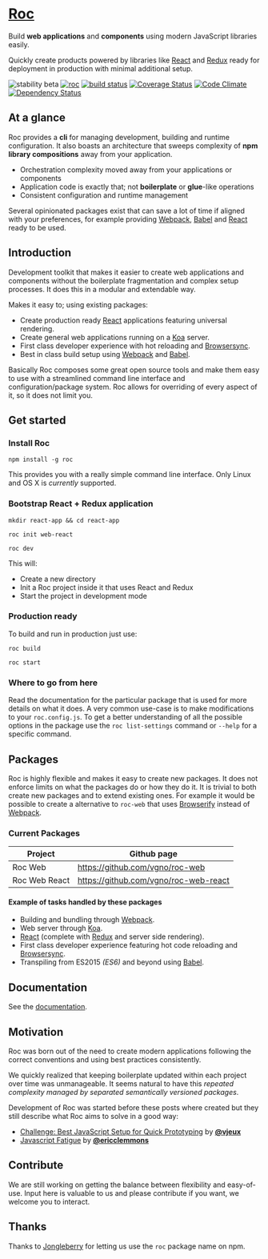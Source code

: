 # [Roc](http://www.getroc.org)
Build __web applications__ and __components__ using modern JavaScript libraries easily.

Quickly create products powered by libraries like [React](http://facebook.github.io/react/) and [Redux](https://github.com/rackt/redux) ready for deployment in production with minimal additional setup.  

![stability beta](https://img.shields.io/badge/stability-beta-yellow.svg)
[![roc](https://img.shields.io/npm/v/roc.svg)](https://www.npmjs.com/package/roc)
[![build status](https://travis-ci.org/vgno/roc.svg)](https://travis-ci.org/vgno/roc)
[![Coverage Status](https://coveralls.io/repos/vgno/roc/badge.svg?branch=master&service=github)](https://coveralls.io/github/vgno/roc?branch=master)
[![Code Climate](https://codeclimate.com/github/vgno/roc/badges/gpa.svg)](https://codeclimate.com/github/vgno/roc)
[![Dependency Status](https://david-dm.org/vgno/roc.svg)](https://david-dm.org/vgno/roc)

## At a glance
Roc provides a __cli__ for managing development, building and runtime configuration. It also boasts an architecture that sweeps complexity of __npm library compositions__ away from your application.


- Orchestration complexity moved away from your applications or components
- Application code is exactly that; not __boilerplate__ or __glue__-like operations
- Consistent configuration and runtime management

Several opinionated packages exist that can save a lot of time if aligned with your preferences, for example providing [Webpack](https://github.com/webpack), [Babel](https://babeljs.io/) and [React](http://facebook.github.io/react/) ready to be used.

## Introduction
Development toolkit that makes it easier to create web applications and components without the boilerplate fragmentation and complex setup processes. It does this in a modular and extendable way.  

Makes it easy to; using existing packages:
* Create production ready [React](http://facebook.github.io/react/) applications featuring universal rendering.
* Create general web applications running on a [Koa](http://koajs.com/) server.
* First class developer experience with hot reloading and [Browsersync](http://browsersync.io).
* Best in class build setup using [Webpack](http://webpack.github.io/) and [Babel](http://babeljs.io).  

Basically Roc composes some great open source tools and make them easy to use with a streamlined command line interface and configuration/package system. Roc allows for overriding of every aspect of it, so it does not limit you.

## Get started
### Install Roc
```
npm install -g roc
```
This provides you with a really simple command line interface. Only Linux and OS X is _currently_ supported.

### Bootstrap React + Redux application
```
mkdir react-app && cd react-app
```
```
roc init web-react
```
```
roc dev
```
This will:
* Create a new directory
* Init a Roc project inside it that uses React and Redux
* Start the project in development mode

### Production ready
To build and run in production just use:
```
roc build
```
```
roc start
```

### Where to go from here
Read the documentation for the particular package that is used for more details on what it does. A very common use-case is to make modifications to your `roc.config.js`. To get a better understanding of all the possible options in the package use the `roc list-settings` command or `--help` for a specific command.

## Packages
Roc is highly flexible and makes it easy to create new packages. It does not enforce limits on what the packages do or how they do it. It is trivial to both create new packages and to extend existing ones. For example it would be possible to create a alternative to `roc-web` that uses [Browserify](http://browserify.org/) instead of [Webpack](http://webpack.github.io/).

### Current Packages
| Project | Github page |
| ------- | ----------- |
| Roc Web | https://github.com/vgno/roc-web |
| Roc Web React | https://github.com/vgno/roc-web-react |

#### Example of tasks handled by these packages
- Building and bundling through [Webpack](http://webpack.github.io/).
- Web server through [Koa](http://koajs.com/).
- [React](http://facebook.github.io/react/) (complete with [Redux](https://github.com/rackt/redux) and server side rendering).
- First class developer experience featuring hot code reloading and [Browsersync](http://browsersync.io).
- Transpiling from ES2015 _(ES6)_ and beyond using [Babel](http://babeljs.io).

## Documentation
See the [documentation](/docs/README.md).

## Motivation
Roc was born out of the need to create modern applications following the correct conventions and using best practices consistently.

We quickly realized that keeping boilerplate updated within each project over time was unmanageable. It seems natural to have this _repeated complexity managed by separated semantically versioned packages_.

Development of Roc was started before these posts where created but they still describe what Roc aims to solve in a good way:

* [Challenge: Best JavaScript Setup for Quick Prototyping](http://blog.vjeux.com/2015/javascript/challenge-best-javascript-setup-for-quick-prototyping.html) by [**@vjeux**](https://github.com/vjeux)
* [Javascript Fatigue](https://medium.com/@ericclemmons/javascript-fatigue-48d4011b6fc4) by [**@ericclemmons**](https://github.com/ericclemmons)

## Contribute
We are still working on getting the balance between flexibility and easy-of-use. Input here is valuable to us and please contribute if you want, we welcome you to interact.

## Thanks
Thanks to [Jongleberry](https://github.com/jonathanong) for letting us use the `roc` package name on npm.
